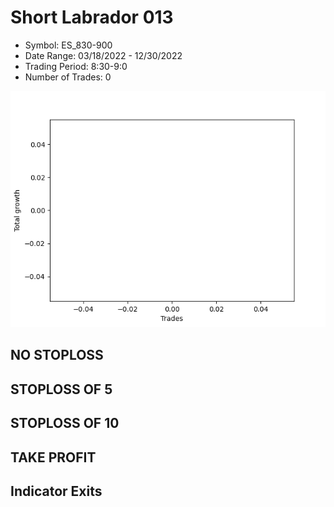 # Short Labrador 013 
- Symbol: ES_830-900
- Date Range: 03/18/2022 - 12/30/2022
- Trading Period: 8:30-9:0
- Number of Trades: 0

![Plot](ShortLabrador013ES_830-900.png)
## NO STOPLOSS














## STOPLOSS OF 5














## STOPLOSS OF 10














## TAKE PROFIT











## Indicator Exits


